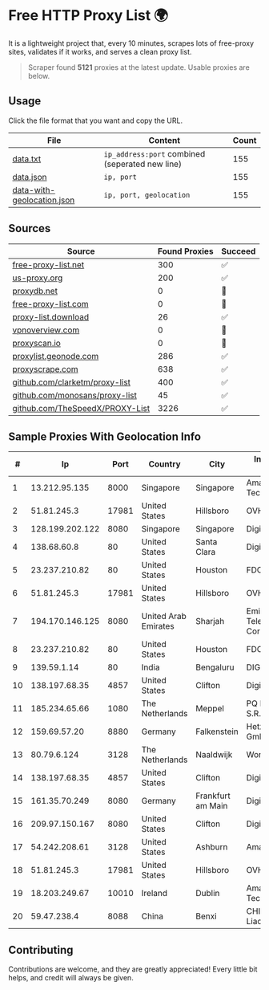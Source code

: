 
# Free HTTP Proxy List 🌍

It is a lightweight project that, every 10 minutes, scrapes lots of free-proxy sites, validates if it works, and serves a clean proxy list.


> Scraper found **5121** proxies at the latest update. Usable proxies are below.

## Usage

Click the file format that you want and copy the URL.


|File|Content|Count|
|----|-------|-----|
|[data.txt](https://raw.githubusercontent.com/themiralay/Proxy-List-World/master/data.txt)|`ip_address:port` combined (seperated new line)|155|
|[data.json](https://raw.githubusercontent.com/themiralay/Proxy-List-World/master/data.json)|`ip, port`|155|
|[data-with-geolocation.json](https://raw.githubusercontent.com/themiralay/Proxy-List-World/master/data-with-geolocation.json)|`ip, port, geolocation`|155|

## Sources

|Source|Found Proxies|Succeed|
|------|-------------|-------|
|[free-proxy-list.net](https://free-proxy-list.net)|300|✅|
|[us-proxy.org](https://www.us-proxy.org)|200|✅|
|[proxydb.net](http://proxydb.net)|0|🚫|
|[free-proxy-list.com](https://free-proxy-list.com/?page=&port=&type%5B%5D=http&type%5B%5D=https&up_time=0&search=Search)|0|🚫|
|[proxy-list.download](https://www.proxy-list.download/HTTP)|26|✅|
|[vpnoverview.com](https://vpnoverview.com/privacy/anonymous-browsing/free-proxy-servers)|0|🚫|
|[proxyscan.io](https://www.proxyscan.io)|0|🚫|
|[proxylist.geonode.com](https://proxylist.geonode.com/api/proxy-list?limit=300&page=1&sort_by=lastChecked&sort_type=desc&protocols=http,https)|286|✅|
|[proxyscrape.com](https://api.proxyscrape.com/v2/?request=displayproxies&protocol=http&timeout=10000&country=all&ssl=all&anonymity=all)|638|✅|
|[github.com/clarketm/proxy-list](https://raw.githubusercontent.com/clarketm/proxy-list/master/proxy-list-raw.txt)|400|✅|
|[github.com/monosans/proxy-list](https://raw.githubusercontent.com/monosans/proxy-list/main/proxies/http.txt)|45|✅|
|[github.com/TheSpeedX/PROXY-List](https://raw.githubusercontent.com/TheSpeedX/PROXY-List/master/http.txt)|3226|✅|


## Sample Proxies With Geolocation Info

|#|Ip|Port|Country|City|Internet Service Provider|
|-|--|----|-------|----|-------------------------|
|1|13.212.95.135|8000|Singapore|Singapore|Amazon Technologies Inc.|
|2|51.81.245.3|17981|United States|Hillsboro|OVH SAS|
|3|128.199.202.122|8080|Singapore|Singapore|DigitalOcean, LLC|
|4|138.68.60.8|80|United States|Santa Clara|DigitalOcean, LLC|
|5|23.237.210.82|80|United States|Houston|FDCservers.net|
|6|51.81.245.3|17981|United States|Hillsboro|OVH SAS|
|7|194.170.146.125|8080|United Arab Emirates|Sharjah|Emirates Telecommunications Corporation|
|8|23.237.210.82|80|United States|Houston|FDCservers.net|
|9|139.59.1.14|80|India|Bengaluru|DIGITALOCEAN|
|10|138.197.68.35|4857|United States|Clifton|DigitalOcean, LLC|
|11|185.234.65.66|1080|The Netherlands|Meppel|PQ HOSTING PLUS S.R.L.|
|12|159.69.57.20|8880|Germany|Falkenstein|Hetzner Online GmbH|
|13|80.79.6.124|3128|The Netherlands|Naaldwijk|WorldStream B.V.|
|14|138.197.68.35|4857|United States|Clifton|DigitalOcean, LLC|
|15|161.35.70.249|8080|Germany|Frankfurt am Main|DigitalOcean, LLC|
|16|209.97.150.167|8080|United States|Clifton|DigitalOcean, LLC|
|17|54.242.208.61|3128|United States|Ashburn|Amazon.com, Inc.|
|18|51.81.245.3|17981|United States|Hillsboro|OVH SAS|
|19|18.203.249.67|10010|Ireland|Dublin|Amazon Technologies Inc.|
|20|59.47.238.4|8088|China|Benxi|CHINATELECOM Liaoning Benxi MAN|



## Contributing

Contributions are welcome, and they are greatly appreciated! Every
little bit helps, and credit will always be given.

